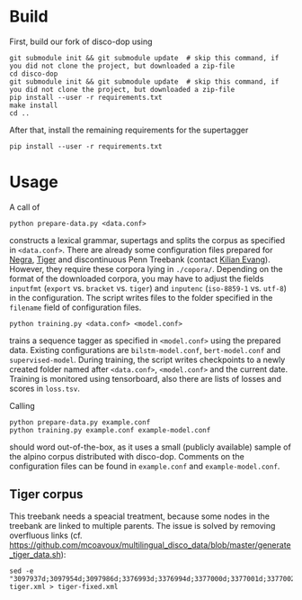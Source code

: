 # Build

First, build our fork of disco-dop using

    git submodule init && git submodule update  # skip this command, if you did not clone the project, but downloaded a zip-file
    cd disco-dop
    git submodule init && git submodule update  # skip this command, if you did not clone the project, but downloaded a zip-file
    pip install --user -r requirements.txt
    make install
    cd ..

After that, install the remaining requirements for the supertagger

    pip install --user -r requirements.txt

# Usage

A call of

    python prepare-data.py <data.conf>

constructs a lexical grammar, supertags and splits the corpus as specified in ```<data.conf>```.
There are already some configuration files prepared for [Negra](http://www.coli.uni-saarland.de/projects/sfb378/negra-corpus/), [Tiger](https://www.ims.uni-stuttgart.de/forschung/ressourcen/korpora/tiger/) and discontinuous Penn Treebank (contact [Kilian Evang](https://kilian.evang.name/)).
However, they require these corpora lying in ```./copora/```.
Depending on the format of the downloaded corpora, you may have to adjust the fields ```inputfmt``` (```export``` vs. ```bracket``` vs. ```tiger```) and ```inputenc``` (```iso-8859-1``` vs. ```utf-8```) in the configuration.
The script writes files to the folder specified in the ```filename``` field of configuration files.

    python training.py <data.conf> <model.conf>

trains a sequence tagger as specified in ```<model.conf>``` using the prepared data.
Existing configurations are ```bilstm-model.conf```, ```bert-model.conf``` and ```supervised-model```.
During training, the script writes checkpoints to a newly created folder named after ```<data.conf>```, ```<model.conf>``` and the current date.
Training is monitored using tensorboard, also there are lists of losses and scores in ```loss.tsv```.

Calling

    python prepare-data.py example.conf
    python training.py example.conf example-model.conf

should word out-of-the-box, as it uses a small (publicly available) sample of the alpino corpus distributed with disco-dop.
Comments on the configuration files can be found in ```example.conf``` and ```example-model.conf```.

## Tiger corpus

This treebank needs a speacial treatment, because some nodes in the treebank are linked to multiple parents.
The issue is solved by removing overfluous links (cf. https://github.com/mcoavoux/multilingual_disco_data/blob/master/generate_tiger_data.sh):

    sed -e "3097937d;3097954d;3097986d;3376993d;3376994d;3377000d;3377001d;3377002d;3377008d;3377048d;3377055d" tiger.xml > tiger-fixed.xml